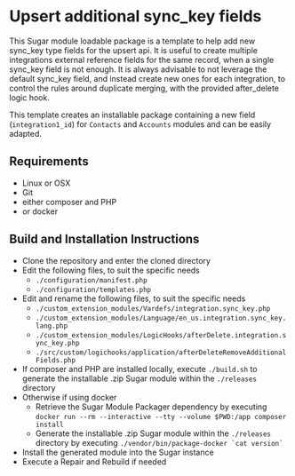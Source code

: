 # Upsert additional sync_key fields
This Sugar module loadable package is a template to help add new sync_key type fields for the upsert api. It is useful to create multiple integrations external reference fields for the same record, when a single sync_key field is not enough.
It is always advisable to not leverage the default sync_key field, and instead create new ones for each integration, to control the rules around duplicate merging, with the provided after_delete logic hook.

This template creates an installable package containing a new field (`integration1_id`) for `Contacts` and `Accounts` modules and can be easily adapted.

## Requirements
* Linux or OSX
* Git
* either composer and PHP
* or docker

## Build and Installation Instructions
* Clone the repository and enter the cloned directory
* Edit the following files, to suit the specific needs
  * `./configuration/manifest.php`
  * `./configuration/templates.php`
* Edit and rename the following files, to suit the specific needs
  * `./custom_extension_modules/Vardefs/integration.sync_key.php`
  * `./custom_extension_modules/Language/en_us.integration.sync_key.lang.php`
  * `./custom_extension_modules/LogicHooks/afterDelete.integration.sync_key.php`
  * `./src/custom/logichooks/application/afterDeleteRemoveAdditionalFields.php`
* If composer and PHP are installed locally, execute `./build.sh` to generate the installable .zip Sugar module within the `./releases` directory
* Otherwise if using docker
    * Retrieve the Sugar Module Packager dependency by executing `docker run --rm --interactive --tty --volume $PWD:/app composer install`
    * Generate the installable .zip Sugar module within the `./releases` directory by executing ``./vendor/bin/package-docker `cat version` ``
* Install the generated module into the Sugar instance
* Execute a Repair and Rebuild if needed
